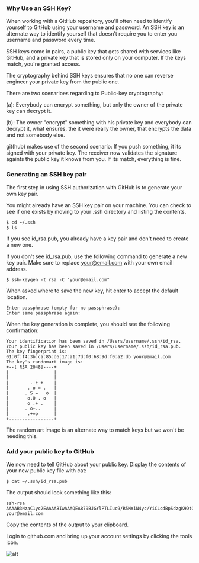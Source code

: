 ### Why Use an SSH Key?

When working with a GitHub repository, you'll often need to identify yourself to GitHub using your username and password. An SSH key is an alternate way to identify yourself that doesn't require you to enter you username and password every time.

SSH keys come in pairs, a public key that gets shared with services like GitHub, and a private key that is stored only on your computer. If the keys match, you're granted access.

The cryptography behind SSH keys ensures that no one can reverse engineer your private key from the public one.

There are two scenarioes regarding to Public-key cryptography:
 
(a): Everybody can encrypt something, but only the owner of the private key can decrypt it.

(b): The owner "encrypt" something with his private key and everybody can decrypt it, what ensures, the it were really the owner, that encrypts the data and not somebody else.

git(hub) makes use of the second scenario: If you push something, it its signed with your private key. The receiver now validates the signature againts the public key it knows from you. If its match, everything is fine.

### Generating an SSH key pair

The first step in using SSH authorization with GitHub is to generate your own key pair.

You might already have an SSH key pair on your machine. You can check to see if one exists by moving to your .ssh directory and listing the contents.

```
$ cd ~/.ssh
$ ls
```

If you see id_rsa.pub, you already have a key pair and don't need to create a new one.

If you don't see id_rsa.pub, use the following command to generate a new key pair. Make sure to replace your@email.com with your own email address.

```
$ ssh-keygen -t rsa -C "your@email.com"
```

When asked where to save the new key, hit enter to accept the default location.

```
Enter passphrase (empty for no passphrase):
Enter same passphrase again:
```

When the key generation is complete, you should see the following confirmation:

```
Your identification has been saved in /Users/username/.ssh/id_rsa.
Your public key has been saved in /Users/username/.ssh/id_rsa.pub.
The key fingerprint is:
01:0f:f4:3b:ca:85:d6:17:a1:7d:f0:68:9d:f0:a2:db your@email.com
The key's randomart image is:
+--[ RSA 2048]----+
|                 |
|                 |
|        . E +    |
|       . o = .   |
|      . S =   o  |
|       o.O . o   |
|       o .+ .    |
|      . o+..     |
|       .+=o      |
+-----------------+
```

The random art image is an alternate way to match keys but we won't be needing this.

### Add your public key to GitHub

We now need to tell GitHub about your public key. Display the contents of your new public key file with cat:

```
$ cat ~/.ssh/id_rsa.pub
```

The output should look something like this:

```
ssh-rsa AAAAB3NzaC1yc2EAAAABIwAAAQEA879BJGYlPTLIuc9/R5MYiN4yc/YiCLcdBpSdzgK9Dt0Bkfe3rSz5cPm4wmehdE7GkVFXrBJ2YHqPLuM1yx1AUxIebpwlIl9f/aUHOts9eVnVh4NztPy0iSU/Sv0b2ODQQvcy2vYcujlorscl8JjAgfWsO3W4iGEe6QwBpVomcME8IU35v5VbylM9ORQa6wvZMVrPECBvwItTY8cPWH3MGZiK/74eHbSLKA4PY3gM4GHI450Nie16yggEg2aTQfWA1rry9JYWEoHS9pJ1dnLqZU3k/8OWgqJrilwSoC5rGjgp93iu0H8T6+mEHGRQe84Nk1y5lESSWIbn6P636Bl3uQ== your@email.com
```

Copy the contents of the output to your clipboard.

Login to github.com and bring up your account settings by clicking the tools icon.

![alt](https://jdblischak.github.io/2014-09-18-chicago/novice/git/img/github-add-ssh-key.png)



